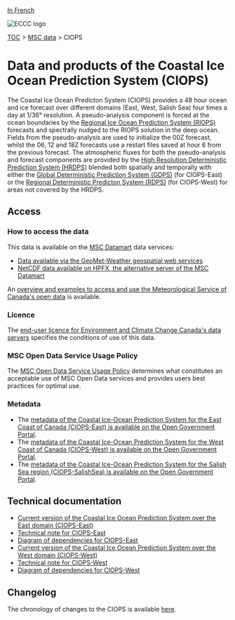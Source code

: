[In French](readme_ciops_fr.md)

![ECCC logo](../../img_eccc-logo.png)

[TOC](../../readme_en.md) > [MSC data](../readme_en.md) > CIOPS

# Data and products of the Coastal Ice Ocean Prediction System (CIOPS)

The Coastal Ice Ocean Predicton System (CIOPS) provides a 48 hour ocean and ice forecast over different domains (East, West, Salish Sea) four times a day at 1/36° resolution. A pseudo-analysis component is forced at the ocean boundaries by the [Regional Ice Ocean Prediction System (RIOPS)](../nwp_riops/readme_riops_en.md) forecasts and spectrally nudged to the RIOPS solution in the deep ocean. Fields from the pseudo-analysis are used to initialize the 00Z forecast, whilst the 06, 12 and 18Z forecasts use a restart files saved at hour 6 from the previous forecast. The atmospheric fluxes for both the pseudo-analysis and forecast components are provided by the [High Resolution Deterministic Prediction System (HRDPS)](../nwp_hrdps/readme_hrdps_en.md) blended both spatially and temporally with either the [Global Deterministic Prediction System (GDPS)](../nwp_gdps/readme_gdps_en.md) (for CIOPS-East) or the [Regional Deterministic Predicton System (RDPS)](../nwp_rdps/readme_rdps_en.md) (for CIOPS-West) for areas not covered by the HRDPS.

## Access

### How to access the data

This data is available on the [MSC Datamart](../../msc-datamart/readme_en.md) data services:

* [Data available via the GeoMet-Weather geospatial web services](readme_ciops-geomet_en.md)
* [NetCDF data available on HPFX, the alternative server of the MSC Datamart](readme_ciops-datamart_en.md)

An [overview and examples to access and use the Meteorological Service of Canada's open data](../../usage/readme_en.md) is available.

### Licence

The [end-user licence for Environment and Climate Change Canada's data servers](../../licence/readme_en.md) specifies the conditions of use of this data.

### MSC Open Data Service Usage Policy

The [MSC Open Data Service Usage Policy](../../usage-policy/readme_en.md) determines what constitutes an acceptable use of MSC Open Data services and provides users best practices for optimal use.

### Metadata

* The [metadata of the Coastal Ice-Ocean Prediction System for the East Coast of Canada (CIOPS-East) is available on the Open Government Portal](https://open.canada.ca/data/en/dataset/bfe44cce-a9c4-467f-9172-c8800b32e4ec).
* The [metadata of the Coastal Ice-Ocean Prediction System for the West Coast of Canada (CIOPS-West) is available on the Open Government Portal](https://open.canada.ca/data/en/dataset/390abee6-4ba0-4d6e-ae79-25753d1c43f3).
* The [metadata of the Coastal Ice-Ocean Prediction System for the Salish Sea region (CIOPS-SalishSea) is available on the Open Government Portal](https://open.canada.ca/data/en/dataset/cccb0064-5ab3-416a-a4f0-566b54f466f3).

## Technical documentation

* [Current version of the Coastal Ice Ocean Prediction System over the East domain (CIOPS-East)](https://collaboration.cmc.ec.gc.ca/cmc/CMOI/product_guide/docs/tech_specifications/tech_specifications_CIOPS-EAST_e.pdf)
* [Technical note for CIOPS-East](https://collaboration.cmc.ec.gc.ca/cmc/CMOI/product_guide/docs/tech_notes/technote_ciops-east_e.pdf)
* [Diagram of dependencies for CIOPS-East](https://collaboration.cmc.ec.gc.ca/cmc/cmos/public_doc/msc-data/nwep-dependency-diagrams/system_CIOPS-E_en.svg)
* [Current version of the Coastal Ice Ocean Prediction System over the West domain (CIOPS-West)](https://collaboration.cmc.ec.gc.ca/cmc/CMOI/product_guide/docs/tech_specifications/tech_specifications_CIOPS-WEST_e.pdf)
* [Technical note for CIOPS-West](https://collaboration.cmc.ec.gc.ca/cmc/CMOI/product_guide/docs/tech_notes/technote_ciops-west_e.pdf)
* [Diagram of dependencies for CIOPS-West](https://collaboration.cmc.ec.gc.ca/cmc/cmos/public_doc/msc-data/nwep-dependency-diagrams/system_CIOPS-W_en.svg)


## Changelog

The chronology of changes to the CIOPS is available [here](changelog_ciops_en.md).

